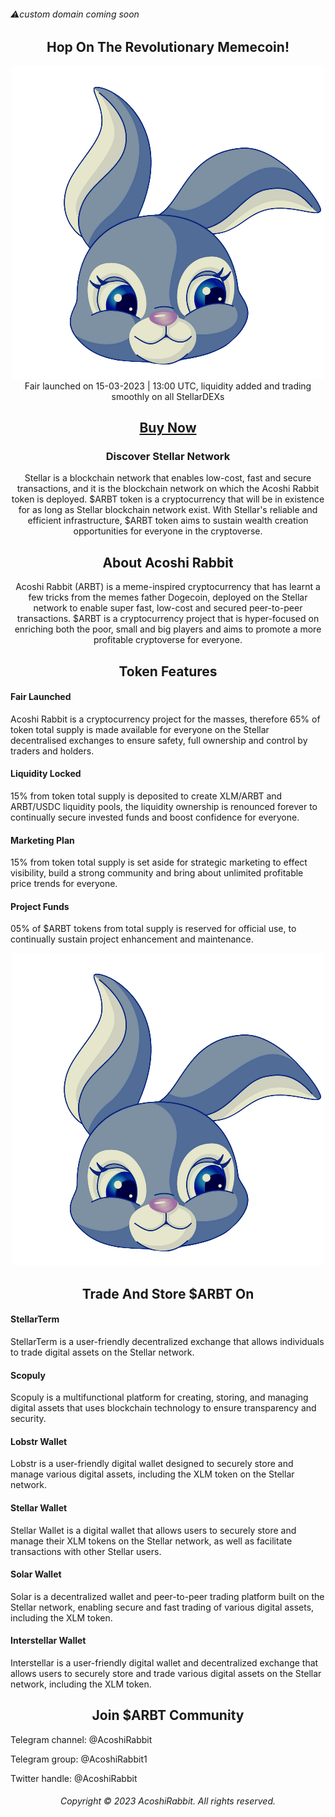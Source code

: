 ###### ⚠️custom domain coming soon
<h2 align="center">Hop On The Revolutionary Memecoin!</h2>

<div align="center"><img alt="Demo" src="logo.png" /></div>

<div align="center">Fair launched on 15-03-2023 | 13:00 UTC, liquidity added and trading smoothly on all StellarDEXs<br/><h2><a href="https://lobstr.co/trade/ARBT:GBJUUYLCALIBUOLEWDJKAWCWVWQ7AV3T2FBFVVNB3KRJIZ3U2RFSCDLR" target="_blank">Buy Now</a></h2></div>

<h3 align="center">Discover Stellar Network</h3>

<div align="center">Stellar is a blockchain network that enables low-cost, fast and secure transactions, and it is the blockchain network on which the Acoshi Rabbit token is deployed. $ARBT token is a cryptocurrency that will be in existence for as long as Stellar blockchain network exist. With Stellar's reliable and efficient infrastructure, $ARBT token aims to sustain wealth creation opportunities for everyone in the cryptoverse.</div>

<h2 align="center">About Acoshi Rabbit</h2>

<div align="center">Acoshi Rabbit (ARBT) is a meme-inspired cryptocurrency that has learnt a few tricks from the memes father Dogecoin, deployed on the Stellar network to enable super fast, low-cost and secured peer-to-peer transactions. $ARBT is a cryptocurrency project that is hyper-focused on enriching both the poor, small and big players and aims to promote a more profitable cryptoverse for everyone.</div>

<h2 align="center">Token Features</h2>

#### Fair Launched
Acoshi Rabbit is a cryptocurrency project for the masses, therefore 65% of token total supply is made available for everyone on the Stellar decentralised exchanges to ensure safety, full ownership and control by traders and holders.
#### Liquidity Locked
15% from token total supply is deposited to create XLM/ARBT and ARBT/USDC liquidity pools, the liquidity ownership is renounced forever to continually secure invested funds and boost confidence for everyone.
#### Marketing Plan
15% from token total supply is set aside for strategic marketing to effect visibility, build a strong community and bring about unlimited profitable price trends for everyone.
#### Project Funds
05% of $ARBT tokens from total supply is reserved for official use, to continually sustain project enhancement and maintenance.

<div align="center"><img alt="Demo" src="logo.png" /></div>

<h2 align="center">Trade And Store $ARBT On</h2>

#### StellarTerm
StellarTerm is a user-friendly decentralized exchange that allows individuals to trade digital assets on the Stellar network.
#### Scopuly
Scopuly is a multifunctional platform for creating, storing, and managing digital assets that uses blockchain technology to ensure transparency and security.
#### Lobstr Wallet
Lobstr is a user-friendly digital wallet designed to securely store and manage various digital assets, including the XLM token on the Stellar network.
#### Stellar Wallet
Stellar Wallet is a digital wallet that allows users to securely store and manage their XLM tokens on the Stellar network, as well as facilitate transactions with other Stellar users.
#### Solar Wallet
Solar is a decentralized wallet and peer-to-peer trading platform built on the Stellar network, enabling secure and fast trading of various digital assets, including the XLM token.
#### Interstellar Wallet
Interstellar is a user-friendly digital wallet and decentralized exchange that allows users to securely store and trade various digital assets on the Stellar network, including the XLM token.

<h2 align="center">Join $ARBT Community</h2>

Telegram channel: @AcoshiRabbit

Telegram group: @AcoshiRabbit1

Twitter handle: @AcoshiRabbit

<h6 align="center">Copyright © 2023 AcoshiRabbit. All rights reserved.</h6>
